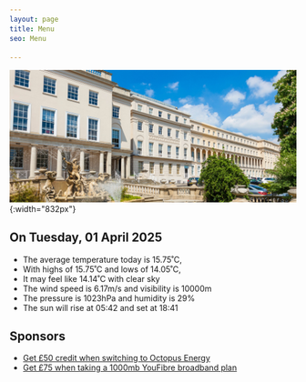 ```yaml
---
layout: page
title: Menu
seo: Menu

---
```


![Logo](/images/logo.jpg){:width="832px"}

<!-- weather_marker starts -->
## On Tuesday, 01 April 2025

- The average temperature today is 15.75˚C,
- With highs of 15.75˚C and lows of 14.05˚C,
- It may feel like 14.14˚C with clear sky
- The wind speed is 6.17m/s and visibility is 10000m
- The pressure is 1023hPa and humidity is 29%
- The sun will rise at 05:42 and set at 18:41

<!-- weather_marker ends -->

## Sponsors

- [Get £50 credit when switching to Octopus Energy](https://bit.ly/3oD1nnS)
- [Get £75 when taking a 1000mb YouFibre broadband plan](https://aklam.io/91zWhU?)



